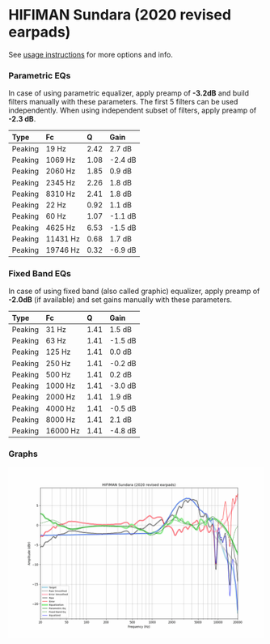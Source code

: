 # HIFIMAN Sundara (2020 revised earpads)
See [usage instructions](https://github.com/jaakkopasanen/AutoEq#usage) for more options and info.

### Parametric EQs
In case of using parametric equalizer, apply preamp of **-3.2dB** and build filters manually
with these parameters. The first 5 filters can be used independently.
When using independent subset of filters, apply preamp of **-2.3 dB**.

| Type    | Fc       |    Q | Gain    |
|:--------|:---------|:-----|:--------|
| Peaking | 19 Hz    | 2.42 | 2.7 dB  |
| Peaking | 1069 Hz  | 1.08 | -2.4 dB |
| Peaking | 2060 Hz  | 1.85 | 0.9 dB  |
| Peaking | 2345 Hz  | 2.26 | 1.8 dB  |
| Peaking | 8310 Hz  | 2.41 | 1.8 dB  |
| Peaking | 22 Hz    | 0.92 | 1.1 dB  |
| Peaking | 60 Hz    | 1.07 | -1.1 dB |
| Peaking | 4625 Hz  | 6.53 | -1.5 dB |
| Peaking | 11431 Hz | 0.68 | 1.7 dB  |
| Peaking | 19746 Hz | 0.32 | -6.9 dB |

### Fixed Band EQs
In case of using fixed band (also called graphic) equalizer, apply preamp of **-2.0dB**
(if available) and set gains manually with these parameters.

| Type    | Fc       |    Q | Gain    |
|:--------|:---------|:-----|:--------|
| Peaking | 31 Hz    | 1.41 | 1.5 dB  |
| Peaking | 63 Hz    | 1.41 | -1.5 dB |
| Peaking | 125 Hz   | 1.41 | 0.0 dB  |
| Peaking | 250 Hz   | 1.41 | -0.2 dB |
| Peaking | 500 Hz   | 1.41 | 0.2 dB  |
| Peaking | 1000 Hz  | 1.41 | -3.0 dB |
| Peaking | 2000 Hz  | 1.41 | 1.9 dB  |
| Peaking | 4000 Hz  | 1.41 | -0.5 dB |
| Peaking | 8000 Hz  | 1.41 | 2.1 dB  |
| Peaking | 16000 Hz | 1.41 | -4.8 dB |

### Graphs
![](./HIFIMAN%20Sundara%20(2020%20revised%20earpads).png)